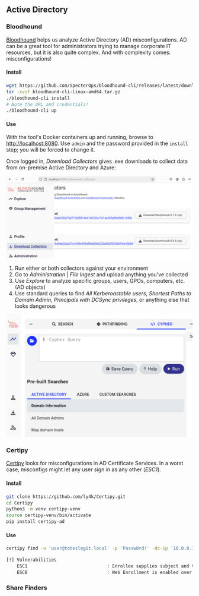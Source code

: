 ## Active Directory

### Bloodhound

[Bloodhound](https://github.com/SpecterOps/BloodHound.git) helps us analyze Active Directory (AD) misconfigurations.
AD can be a great tool for administrators trying to manage corporate IT resources, but it is also quite complex.
And with complexity comes: misconfigurations!

#### Install
```bash
wget https://github.com/SpecterOps/bloodhound-cli/releases/latest/download/bloodhound-cli-linux-amd64.tar.gz
tar -xvzf bloodhound-cli-linux-amd64.tar.gz
./bloodhound-cli install
# Note the URL and credentials!
./bloodhound-cli up
```

#### Use
With the tool's Docker containers up and running, browse to [http://localhost:8080](http://localhost:8080).
Use `admin` and the password provided in the `install` step; you will be forced to change it.

Once logged in, _Download Collectors_ gives .exe downloads to collect data from on-premise Active Directory and Azure:

![Bloodhound Collectors](../images/BHCollectors.png "Bloodhound Collectors")

1. Run either or both collectors against your environment
1. Go to _Administration_ | _File Ingest_ and upload anything you've collected
1. Use _Explore_ to analyze specific groups, users, GPOs, computers, etc. (AD objects)
1. Use standard queries to find _All Kerberoastable users_, _Shortest Paths to Domain Admin_, _Principals with DCSync privileges_, or anything else that looks dangerous

![Bloodhound Queries](../images/BHQueries.png "Bloodhound Queries")

### Certipy

[Certipy](https://github.com/ly4k/Certipy.git) looks for misconfigurations in AD Certificate Services.
In a worst case, misconfigs might let any user sign in as any other (_ESC1_).

#### Install

```bash
git clone https://github.com/ly4k/Certipy.git
cd Certipy
python3 -m venv certipy-venv
source certipy-venv/bin/activate
pip install certipy-ad
```

#### Use

```bash
certipy find -u 'user@toteslegit.local' -p 'Passw0rd!' -dc-ip '10.0.0.100' -text -enabled -hide-admins
```



```bash
[!] Vulnerabilities
    ESC1                              : Enrollee supplies subject and template allows client authentication.
    ESC8                              : Web Enrollment is enabled over HTTPS and Channel Binding is disabled.
```

### Share Finders
